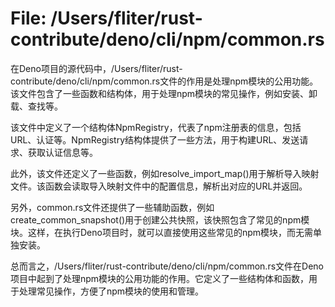 # File: /Users/fliter/rust-contribute/deno/cli/npm/common.rs

在Deno项目的源代码中，/Users/fliter/rust-contribute/deno/cli/npm/common.rs文件的作用是处理npm模块的公用功能。该文件包含了一些函数和结构体，用于处理npm模块的常见操作，例如安装、卸载、查找等。

该文件中定义了一个结构体NpmRegistry，代表了npm注册表的信息，包括URL、认证等。NpmRegistry结构体提供了一些方法，用于构建URL、发送请求、获取认证信息等。

此外，该文件还定义了一些函数，例如resolve_import_map()用于解析导入映射文件。该函数会读取导入映射文件中的配置信息，解析出对应的URL并返回。

另外，common.rs文件还提供了一些辅助函数，例如create_common_snapshot()用于创建公共快照，该快照包含了常见的npm模块。这样，在执行Deno项目时，就可以直接使用这些常见的npm模块，而无需单独安装。

总而言之，/Users/fliter/rust-contribute/deno/cli/npm/common.rs文件在Deno项目中起到了处理npm模块的公用功能的作用。它定义了一些结构体和函数，用于处理常见操作，方便了npm模块的使用和管理。

